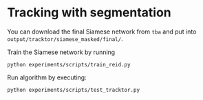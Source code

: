 # Tracking with segmentation

You can download the final Siamese network from `tba` and put into `output/tracktor/siamese_masked/final/`.

Train the Siamese network by running
```
python experiments/scripts/train_reid.py
```


Run algorithm by executing:

  ```
  python experiments/scripts/test_tracktor.py
  ```

